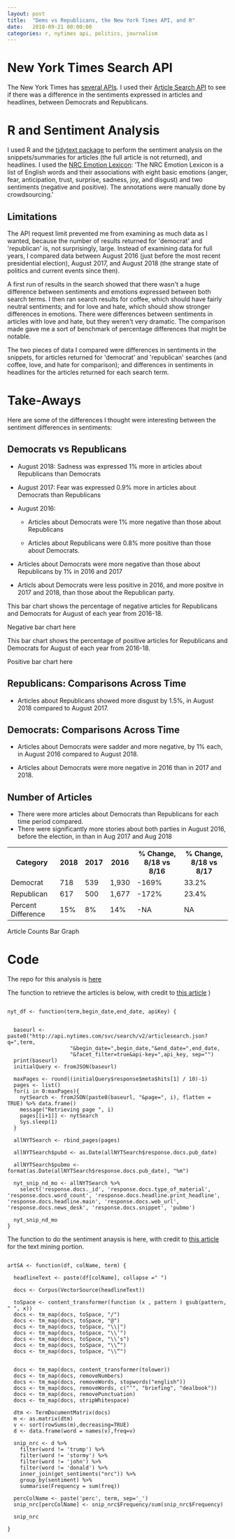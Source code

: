 ```yaml
---
layout: post
title:  "Dems vs Republicans, the New York Times API, and R"
date:   2018-09-21 00:00:00
categories: r, nytimes api, politics, journalism
---
```


# New York Times Search API
The New York Times has [several APIs](https://developer.nytimes.com/). I used their [Article Search API](https://developer.nytimes.com/article_search_v2.json) to see if there was a difference in the sentiments expressed in articles and headlines, between Democrats and Republicans. 

# R and Sentiment Analysis
I used R and the [tidytext package](https://cran.r-project.org/web/packages/tidytext/vignettes/tidytext.html) to perform the sentiment analysis on the snippets/summaries for articles (the full article is not returned), and headlines. I used the [NRC Emotion Lexicon](https://saifmohammad.com/WebPages/NRC-Emotion-Lexicon.htm): 'The NRC Emotion Lexicon is a list of English words and their associations with eight basic emotions (anger, fear, anticipation, trust, surprise, sadness, joy, and disgust) and two sentiments (negative and positive). The annotations were manually done by crowdsourcing.'

## Limitations
The API request limit prevented me from examining as much data as I wanted, because the number of results returned for 'democrat' and 'republican' is, not surprisingly, large. Instead of examining data for full years, I compared data between August 2016 (just before the most recent presidential election), August 2017, and August 2018 (the strange state of politics and current events since then). 

A first run of results in the search showed that there wasn't a huge difference between sentiments and emotions expressed between both search terms. I then ran search results for coffee, which should have fairly neutral sentiments; and for love and hate, which should show stronger differences in emotions. There were differences between sentiments in articles with love and hate, but they weren't very dramatic. The comparison made gave me a sort of benchmark of percentage differences that might be notable. 

The two pieces of data I compared were differences in sentiments in the snippets, for articles returned for 'democrat' and 'republican' searches (and coffee, love, and hate for comparison); and differences in sentiments in headlines for the articles returned for each search term. 

# Take-Aways

Here are some of the differences I thought were interesting between the sentiment differences in sentiments: 

## Democrats vs Republicans

* August 2018: Sadness was expressed 1% more in articles about Republicans than Democrats

* August 2017: Fear was expressed 0.9% more in articles about Democrats than Republicans

* August 2016: 

  * Articles about Democrats were 1% more negative than those about Republicans

  * Articles about Republicans were 0.8% more positive than those about Democrats. 

* Articles about Democrats were more negative than those about Republicans by 1% in 2016 and 2017

* Articls about Democrats were less positive in 2016, and more positve in 2017 and 2018, than those about the Republican party. 

This bar chart shows the percentage of negative articles for Republicans and Democrats for August of each year from 2016-18.

Negative bar chart here

This bar chart shows the percentage of positive articles for Republicans and Democrats for August of each year from 2016-18.

Positive bar chart here

## Republicans: Comparisons Across Time

* Articles about Republicans showed more disgust by 1.5%, in August 2018 compared to August 2017.

## Democrats: Comparisons Across Time

* Articles about Democrats were sadder and more negative, by 1% each, in August 2016 compared to August 2018. 

* Articles about Democrats were more negative in 2016 than in 2017 and 2018. 

## Number of Articles

* There were more articles about Democrats than Republicans for each time period compared.
* There were significantly more stories about both parties in August 2016, before the election, in than in Aug 2017 and Aug 2018

<table>
  <tr>
    <th>Category</th>
    <th>2018</th>
    <th>2017</th>  
    <th>2016</th>
    <th>% Change, 8/18 vs 8/16</th>
    <th>% Change, 8/18 vs 8/17</th>
  </tr>
  <tr>
    <td>Democrat</td>
    <td>718</td>
    <td>539</td>
    <td>1,930</td>  
    <td>-169%</td>    
    <td>33.2%</td>
  </tr>
  <tr>
    <td>Republican</td>
    <td>617</td>
    <td>500</td>
    <td>1,677</td>  
    <td>-172%</td>    
    <td>23.4%</td>
  </tr>
  <tr>
    <td>Percent Difference</td>
    <td>15%</td>
    <td>8%</td>
    <td>14%</td>  
    <td>-NA</td>    
    <td>NA</td>
  </tr>
</table>


Article Counts Bar Graph

# Code

The repo for this analysis is [here](link)

The function to retrieve the articles is below, with credit to [this article](http://www.storybench.org/working-with-the-new-york-times-api-in-r/)
)

```

nyt_df <- function(term,begin_date,end_date, apiKey) {

  
  baseurl <- paste0("http://api.nytimes.com/svc/search/v2/articlesearch.json?q=",term,
                    "&begin_date=",begin_date,"&end_date=",end_date,
                    "&facet_filter=true&api-key=",api_key, sep="")
  print(baseurl)
  initialQuery <- fromJSON(baseurl)
  
  maxPages <- round((initialQuery$response$meta$hits[1] / 10)-1) 
  pages <- list()
  for(i in 0:maxPages){
    nytSearch <- fromJSON(paste0(baseurl, "&page=", i), flatten = TRUE) %>% data.frame() 
    message("Retrieving page ", i)
    pages[[i+1]] <- nytSearch 
    Sys.sleep(1) 
  }
  
  allNYTSearch <- rbind_pages(pages)

  allNYTSearch$pubd <- as.Date(allNYTSearch$response.docs.pub_date)
  
  allNYTSearch$pubmo <- format(as.Date(allNYTSearch$response.docs.pub_date), "%m")

  nyt_snip_nd_mo <- allNYTSearch %>%
    select('response.docs._id', 'response.docs.type_of_material', 'response.docs.word_count', 'response.docs.headline.print_headline', 'response.docs.headline.main', 'response.docs.web_url', 'response.docs.news_desk', 'response.docs.snippet', 'pubmo')
   
  nyt_snip_nd_mo
}

```

The function to do the sentiment anaysis is here, with credit to [this article](http://www.sthda.com/english/wiki/text-mining-and-word-cloud-fundamentals-in-r-5-simple-steps-you-should-know) for the text mining portion. 


```

artSA <- function(df, colName, term) {
  
  headlineText <- paste(df[colName], collapse =" ")
  
  docs <- Corpus(VectorSource(headlineText))
  
  toSpace <- content_transformer(function (x , pattern ) gsub(pattern, " ", x))
  docs <- tm_map(docs, toSpace, "/")
  docs <- tm_map(docs, toSpace, "@")
  docs <- tm_map(docs, toSpace, "\\|")
  docs <- tm_map(docs, toSpace, "\\‘")
  docs <- tm_map(docs, toSpace, "\\’s")
  docs <- tm_map(docs, toSpace, "\\”")
  docs <- tm_map(docs, toSpace, "\\“")
  
 
  docs <- tm_map(docs, content_transformer(tolower))
  docs <- tm_map(docs, removeNumbers)
  docs <- tm_map(docs, removeWords, stopwords("english"))
  docs <- tm_map(docs, removeWords, c("‘", "briefing", "dealbook")) 
  docs <- tm_map(docs, removePunctuation)
  docs <- tm_map(docs, stripWhitespace)
  
  dtm <- TermDocumentMatrix(docs)
  m <- as.matrix(dtm)
  v <- sort(rowSums(m),decreasing=TRUE)
  d <- data.frame(word = names(v),freq=v)
  
  snip_nrc <- d %>%
    filter(word != 'trump') %>%
    filter(word != 'stormy') %>%
    filter(word != 'john') %>%
    filter(word != 'donald') %>%
    inner_join(get_sentiments("nrc")) %>%
    group_by(sentiment) %>% 
    summarise(Frequency = sum(freq))
  
  percColName <- paste('perc', term, sep='_')
  snip_nrc[percColName] <- snip_nrc$Frequency/sum(snip_nrc$Frequency)
  
  snip_nrc
  
}

```
